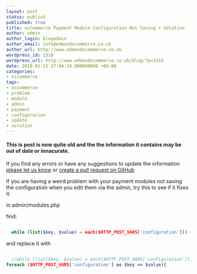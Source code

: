 ```yaml
---
layout: post
status: publish
published: true
title: osCommerce Payment Module Configuration Not Saving + Solution
author: admin
author_login: blogadmin
author_email: info@edmondscommerce.co.uk
author_url: http://www.edmondscommerce.co.uk
wordpress_id: 1310
wordpress_url: http://www.edmondscommerce.co.uk/blog/?p=1310
date: 2010-01-15 17:04:24.000000000 +00:00
categories:
- oscommerce
tags:
- oscommerce
- problem
- module
- admin
- payment
- configuration
- update
- solution
---
```

<div class="oldpost"><h4>This is post is now quite old and the the information it contains may be out of date or innacurate.</h4>
<p>
If you find any errors or have any suggestions to update the information <a href="http://edmondscommerce.github.io/contact-us/index.html">please let us know</a>
or <a href="https://github.com/edmondscommerce/edmondscommerce.github.io">create a pull request on GitHub</a>
</p>
</div>
If you are having a weird problem with your payment modules not saving the configuration when you edit them via the admin, try this to see if it fixes it:

in admin/modules.php

find:
```php

  while (list($key, $value) = each($HTTP_POST_VARS['configuration'])) {

```

and replace it with 

```php

  //while (list($key, $value) = each($HTTP_POST_VARS['configuration'])) {
foreach ($HTTP_POST_VARS['configuration'] as $key => $value){

```
